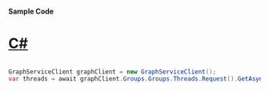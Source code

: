 #### Sample Code
# [C#](#tab/Csharp)

```C#

GraphServiceClient graphClient = new GraphServiceClient();
var threads = await graphClient.Groups.Groups.Threads.Request().GetAsync();

```